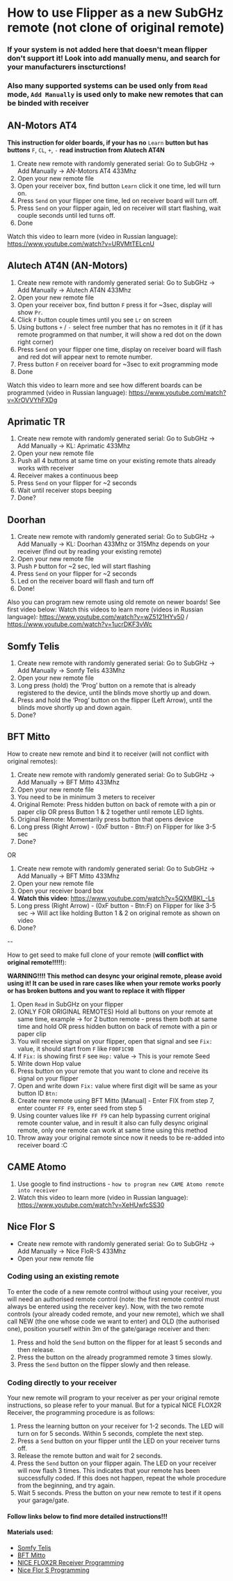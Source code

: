 # How to use Flipper as a new SubGHz remote (not clone of original remote)

### If your system is not added here that doesn't mean flipper don't support it! Look into add manually menu, and search for your manufacturers inscturctions!
### Also many supported systems can be used only from `Read` mode, `Add Manually` is used only to make new remotes that can be binded with receiver

## AN-Motors AT4

**This instruction for older boards, if your has no** `Learn` **button but has buttons** `F`, `CL`, `+`, `-` **read instruction from Alutech AT4N**
1. Create new remote with randomly generated serial: Go to SubGHz -> Add Manually -> AN-Motors AT4 433Mhz
2. Open your new remote file
3. Open your receiver box, find button `Learn` click it one time, led will turn on.
4. Press `Send` on your flipper one time, led on receiver board will turn off.
5. Press `Send` on your flipper again, led on receiver will start flashing, wait couple seconds until led turns off.
6. Done

Watch this video to learn more (video in Russian language): https://www.youtube.com/watch?v=URVMtTELcnU

## Alutech AT4N (AN-Motors)

1. Create new remote with randomly generated serial: Go to SubGHz -> Add Manually -> Alutech AT4N 433Mhz
2. Open your new remote file
3. Open your receiver box, find button `F` press it for ~3sec, display will show `Pr`.
4. Click `F` button couple times until you see `Lr` on screen
5. Using buttons `+` / `-` select free number that has no remotes in it (if it has remote programmed on that number, it will show a red dot on the down right corner)
6. Press `Send` on your flipper one time, display on receiver board will flash and red dot will appear next to remote number.
7. Press button `F` on receiver board for ~3sec to exit programming mode
8. Done

Watch this video to learn more and see how different boards can be programmed (video in Russian language): https://www.youtube.com/watch?v=XrOVVYhFXDg

## Aprimatic TR

1. Create new remote with randomly generated serial: Go to SubGHz -> Add Manually -> KL: Aprimatic 433Mhz
2. Open your new remote file
3. Push all 4 buttons at same time on your existing remote thats already works with receiver
4. Receiver makes a continuous beep
5. Press `Send` on your flipper for ~2 seconds
6. Wait until receiver stops beeping 
7. Done?

## Doorhan

1. Create new remote with randomly generated serial: Go to SubGHz -> Add Manually -> KL: Doorhan 433Mhz or 315Mhz depends on your receiver (find out by reading your existing remote)
2. Open your new remote file
3. Push `P` button for ~2 sec, led will start flashing
4. Press `Send` on your flipper for ~2 seconds
5. Led on the receiver board will flash and turn off
6. Done!

Also you can program new remote using old remote on newer boards! See first video below:
Watch this videos to learn more (videos in Russian language): https://www.youtube.com/watch?v=wZ5121HYv50 / https://www.youtube.com/watch?v=1ucrDKF3vWc

## Somfy Telis

1. Create new remote with randomly generated serial: Go to SubGHz -> Add Manually -> Somfy Telis 433Mhz
2. Open your new remote file
3. Long press (hold) the ‘Prog’ button on a remote that is already registered to the device, until the blinds move shortly up and down.
4. Press and hold the ‘Prog’ button on the flipper (Left Arrow), until the blinds move shortly up and down again.
5. Done?

## BFT Mitto 

How to create new remote and bind it to receiver (will not conflict with original remotes):

1. Create new remote with randomly generated serial: Go to SubGHz -> Add Manually -> BFT Mitto 433Mhz
2. Open your new remote file
3. You need to be in minimum 3 meters to receiver
4. Original Remote: Press hidden button on back of remote with a pin or paper clip OR press Button 1 & 2 together until remote LED lights.
5. Original Remote: Momentarily press button that opens device
6. Long press (Right Arrow) - (0xF button - Btn:F) on Flipper for like 3-5 sec
7. Done?

OR

1. Create new remote with randomly generated serial: Go to SubGHz -> Add Manually -> BFT Mitto 433Mhz
2. Open your new remote file
3. Open your receiver board box
4. **Watch this video**: https://www.youtube.com/watch?v=5QXMBKI_-Ls
5. Long press (Right Arrow) - (0xF button - Btn:F) on Flipper for like 3-5 sec -> Will act like holding Button 1 & 2 on original remote as shown on video
6. Done?

--

How to get seed to make full clone of your remote (**will conflict with original remote!!!!!**):

**WARNING!!!! This method can desync your original remote, please avoid using it! It can be used in rare cases like when your remote works poorly or has broken buttons and you want to replace it with flipper**

1. Open `Read` in SubGHz on your flipper
2. (ONLY FOR ORIGINAL REMOTES) Hold all buttons on your remote at same time, example -> for 2 button remote - press them both at same time and hold OR press hidden button on back of remote with a pin or paper clip
3. You will receive signal on your flipper, open that signal and see `Fix:` value, it should start from `F` like `F00F1C9B`
4. If `Fix:` is showing first `F` see `Hop:` value -> This is your remote Seed
5. Write down Hop value
6. Press button on your remote that you want to clone and receive its signal on your flipper
7. Open and write down `Fix:` value where first digit will be same as your button ID `Btn:`
8. Create new remote using BFT Mitto [Manual] - Enter FIX from step 7, enter counter `FF F9`, enter seed from step 5
9. Using counter values like `FF F9` can help bypassing current original remote counter value, and in result it also can fully desync original remote, only one remote can work at same time using this method
10. Throw away your original remote since now it needs to be re-added into receiver board :C

## CAME Atomo

1. Use google to find instructions - `how to program new CAME Atomo remote into receiver`
2. Watch this video to learn more (video in Russian language): https://www.youtube.com/watch?v=XeHUwfcSS30

## Nice Flor S

- Create new remote with randomly generated serial: Go to SubGHz -> Add Manually -> Nice FloR-S 433Mhz
- Open your new remote file

### Coding using an existing remote
To enter the code of a new remote control without using your receiver, you will need
an authorised remote control (note: the first remote control must always be entered
using the receiver key). Now, with the two remote controls (your already coded
remote, and your new remote), which we shall call NEW (the one whose code we want
to enter) and OLD (the authorised one), position yourself within 3m of the gate/garage
receiver and then:
1. Press and hold the `Send` button on the flipper for at least 5 seconds and then
release.
2. Press the button on the already programmed remote 3 times slowly.
3. Press the `Send` button on the flipper slowly and then release.

### Coding directly to your receiver
Your new remote will program to your receiver as per your original remote
instructions, so please refer to your manual. But for a typical NICE FLOX2R Receiver,
the programming procedure is as follows:
1. Press the learning button on your receiver for 1-2 seconds. The LED will turn on
for 5 seconds. Within 5 seconds, complete the next step.
2. Press a `Send` button on your flipper until the LED on your receiver turns off.
3. Release the remote button and wait for 2 seconds.
4. Press the `Send` button on your flipper again. The LED on your receiver
will now flash 3 times. This indicates that your remote has been successfully
coded. If this does not happen, repeat the whole procedure from the
beginning, and try again.
5. Wait 5 seconds. Press the button on your new remote to test if it opens your
garage/gate.


#### Follow links below to find more detailed instructions!!!

#### Materials used:
- [Somfy Telis](https://pushstack.wordpress.com/somfy-rts-protocol/)
- [BFT Mitto](https://www.retroremotes.com.au/wp-content/uploads/2017/03/BFT-MITTO-2-4-19-6-17.pdf)
- [NICE FLOX2R Receiver Programming](https://apollogateopeners.com/store/pdf/apollo-flor-s-receiver-programming-guide.pdf)
- [Nice Flor S Programming](https://motepro.com.au/Instructions/Nice.pdf)